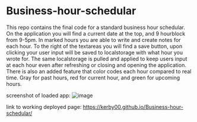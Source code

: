 # Business-hour-schedular
This repo contains the final code for a standard business hour schedular. On the application you will find a current date at the top, and 9 hourblock from 9-5pm. In marked hours you are able to write and create notes for each hour. To the right of the textareas you will find a save button, upon clicking your user input will be saved to localstorage with what hour you wrote for. The same localstorage is pulled and applied to keep users input at each hour even after refreshing or closing and opening the application. There is also an added feature that color codes each hour compared to real time. Gray for past hours, red for current hour, and green for upcoming hours.

screenshot of loaded app:
![image](https://user-images.githubusercontent.com/119148777/212464222-0163e826-ca1e-4578-8b6e-ccd72d5c451b.png)


link to working deployed page: https://kerby00.github.io/Business-hour-schedular/
